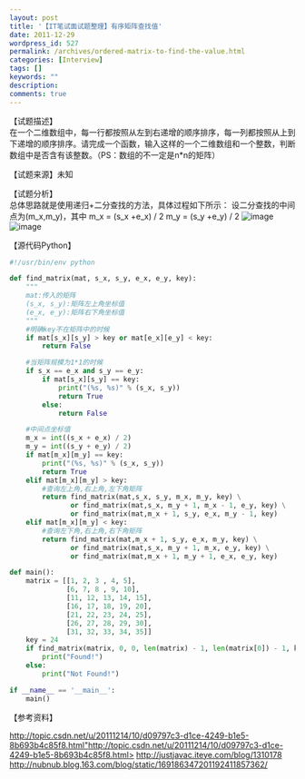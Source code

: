 ```yaml
---
layout: post
title: '【IT笔试面试题整理】有序矩阵查找值'
date: 2011-12-29
wordpress_id: 527
permalink: /archives/ordered-matrix-to-find-the-value.html
categories: [Interview]
tags: []
keywords: ""
description: 
comments: true
---
```

【试题描述】    
在一个二维数组中，每一行都按照从左到右递增的顺序排序，每一列都按照从上到下递增的顺序排序。请完成一个函数，输入这样的一个二维数组和一个整数，判断数组中是否含有该整数。（PS：数组的不一定是n*n的矩阵）

【试题来源】未知   
 
【试题分析】    
总体思路就是使用递归+二分查找的方法，具体过程如下所示：
设二分查找的中间点为(m_x,m_y)，其中
m_x = (s_x +e_x) / 2
m_y = (s_y +e_y) / 2
![image](/images/uploads/2011/12/0_13251346359Vmx.gif)
![image](/images/uploads/2011/12/0_1325134639t706.gif)

【源代码Python】    

``` python
#!/usr/bin/env python

def find_matrix(mat, s_x, s_y, e_x, e_y, key):
    """
    mat:传入的矩阵
    (s_x, s_y):矩阵左上角坐标值
    (e_x, e_y):矩阵右下角坐标值
    """
    #明确key不在矩阵中的时候
    if mat[s_x][s_y] > key or mat[e_x][e_y] < key:
        return False

    #当矩阵规模为1*1的时候
    if s_x == e_x and s_y == e_y:
        if mat[s_x][s_y] == key:
            print("(%s, %s)" % (s_x, s_y))
            return True
        else:
            return False

    #中间点坐标值
    m_x = int((s_x + e_x) / 2)
    m_y = int((s_y + e_y) / 2)
    if mat[m_x][m_y] == key:
        print("(%s, %s)" % (s_x, s_y))
        return True
    elif mat[m_x][m_y] > key:
        #查询左上角,右上角,左下角矩阵
        return find_matrix(mat,s_x, s_y, m_x, m_y, key) \
               or find_matrix(mat,s_x, m_y + 1, m_x - 1, e_y, key) \
               or find_matrix(mat,m_x + 1, s_y, e_x, m_y - 1, key)
    elif mat[m_x][m_y] < key:
        #查询左下角,右上角,右下角矩阵
        return find_matrix(mat,m_x + 1, s_y, e_x, m_y, key) \
               or find_matrix(mat,s_x, m_y + 1, m_x, e_y, key) \
               or find_matrix(mat,m_x + 1, m_y + 1, e_x, e_y, key)

def main():
    matrix = [[1, 2, 3 , 4, 5],
              [6, 7, 8 , 9, 10],
              [11, 12, 13, 14, 15],
              [16, 17, 18, 19, 20],
              [21, 22, 23, 24, 25],
              [26, 27, 28, 29, 30],
              [31, 32, 33, 34, 35]]
    key = 24
    if find_matrix(matrix, 0, 0, len(matrix) - 1, len(matrix[0]) - 1, key):
        print("Found!")
    else:
        print("Not Found!")

if __name__ == '__main__':
    main()
```

【参考资料】

<http://topic.csdn.net/u/20111214/10/d09797c3-d1ce-4249-b1e5-8b693b4c85f8.html">http://topic.csdn.net/u/20111214/10/d09797c3-d1ce-4249-b1e5-8b693b4c85f8.html>
<http://justjavac.iteye.com/blog/1310178>
<http://nubnub.blog.163.com/blog/static/169186347201192411857362/>
